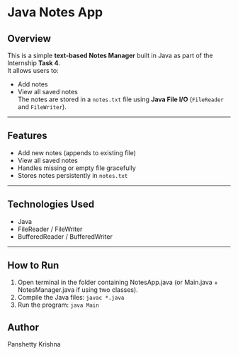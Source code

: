 # Java Notes App

## Overview
This is a simple **text-based Notes Manager** built in Java as part of the Internship **Task 4**.  
It allows users to:
- Add notes
- View all saved notes  
The notes are stored in a `notes.txt` file using **Java File I/O** (`FileReader` and `FileWriter`).

---

## Features
- Add new notes (appends to existing file)
- View all saved notes
- Handles missing or empty file gracefully
- Stores notes persistently in `notes.txt`

---

## Technologies Used
- Java
- FileReader / FileWriter
- BufferedReader / BufferedWriter

---

## How to Run
1. Open terminal in the folder containing NotesApp.java (or Main.java + NotesManager.java if using two classes).
2. Compile the Java files:
   `javac *.java`  
3. Run the program:
   `java Main`

## Author
Panshetty Krishna
